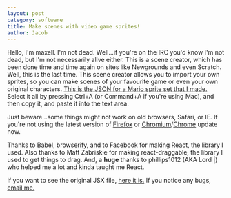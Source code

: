 ```yaml
---
layout: post
category: software
title: Make scenes with video game sprites!
author: Jacob
---
```


<script src="/files/scene-creator/sc.min.js"></script>

Hello, I'm maxell. I'm not dead. Well...if you're on the IRC you'd know I'm not dead, but I'm not necessarily alive either. This is a scene creator, which has been done time and time again on sites like Newgrounds and even Scratch. Well, this is the last time. This scene creator allows you to import your own sprites, so you can make scenes of your favourite game or even your own original characters. [This is the JSON for a Mario sprite set that I made.](/files/scene-creator/imagesets/mario1.json) Select it all by pressing Ctrl+A (or Command+A if you're using Mac), and then copy it, and paste it into the text area.

Just beware...some things might not work on old browsers, Safari, or IE. If you're not using the latest version of [Firefox](https://www.mozilla.org/en-GB/firefox/new/) or [Chromium](https://download-chromium.appspot.com/)/[Chrome](http://www.google.com/chrome/) update now.

<style>
  .draggy {
    box-sizing: border-box;
  }

  .box {
    font-family: sans-serif;
    font-size: 10pt;
  	margin-top: 5px;
  	margin-bottom: 5px;
    background-color: #CDF;
    border-width: thin;
    border-color: #369;
    border-style: solid;
  }

  .sprite {
    position: absolute;
  }

  .background {
    position: relative;
  }

  .bubble {
    font-family: sans-serif;
    font-size: 10pt;
    padding: 2px;
    box-sizing: border-box;
    position: absolute;
    border: 1px solid black;
    background-color: white;
  }
</style>

<div id="view"></div>

Thanks to Babel, browserify, and to Facebook for making React, the library I used. Also thanks to Matt Zabriskie for making react-draggable, the library I used to get things to drag. And, a **huge** thanks to phillips1012 (AKA Lord &#124;) who helped me a lot and kinda taught me React.

If you want to see the original JSX file, [here it is.](/files/scene-creator/sc.jsx) If you notice any bugs, [email me.](mailto:0087yugbocaj@gmail.com)
